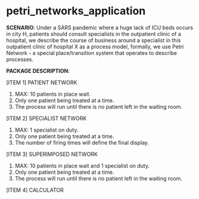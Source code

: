 # petri_networks_application

**SCENARIO**: Under a SARS pandemic where a huge lack of ICU beds occurs in city H,
patients should consult specialists in the outpatient clinic of a hospital, we describe the
course of business around a specialist in this outpatient clinic of hospital X as a process
model, formally, we use Petri Network - a special place/transition system that operates to
describe processes.

**PACKAGE DESCRIPTION**:

[ITEM 1] PATIENT NETWORK
1) MAX: 10 patients in place wait.
2) Only one patient being treated at a time.
3) The process will run until there is no patient left in the waiting room.

[ITEM 2] SPECIALIST NETWORK
1) MAX: 1 specialist on duty.
2) Only one patient being treated at a time.
3) The number of firing times will define the final display.

[ITEM 3] SUPERIMPOSED NETWORK
1) MAX: 10 patients in place wait and 1 specialist on duty.
2) Only one patient being treated at a time.
3) The process will run until there is no patient left in the waiting room.

[ITEM 4] CALCULATOR

